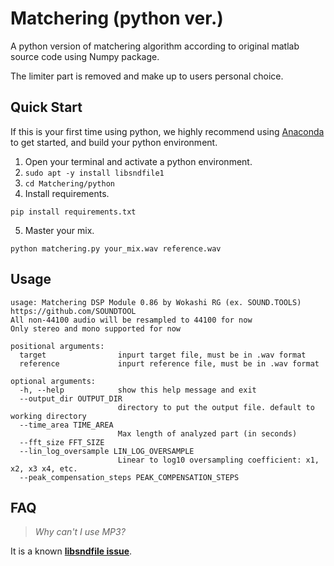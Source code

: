# Matchering (python ver.)

A python version of matchering algorithm according to original matlab source code using Numpy package.

The limiter part is removed and make up to users personal choice.

## Quick Start

If this is your first time using python, we highly recommend using [Anaconda](https://docs.anaconda.com/anaconda/user-guide/getting-started/)
to get started, and build your python environment.

1. Open your terminal and activate a python environment.
2. `sudo apt -y install libsndfile1`
3. `cd Matchering/python`
4. Install requirements.
```
pip install requirements.txt
```
5. Master your mix.
```
python matchering.py your_mix.wav reference.wav
```

## Usage
```
usage: Matchering DSP Module 0.86 by Wokashi RG (ex. SOUND.TOOLS)
https://github.com/SOUNDTOOL
All non-44100 audio will be resampled to 44100 for now 
Only stereo and mono supported for now

positional arguments:
  target                inpurt target file, must be in .wav format
  reference             inpurt reference file, must be in .wav format

optional arguments:
  -h, --help            show this help message and exit
  --output_dir OUTPUT_DIR
                        directory to put the output file. default to working directory
  --time_area TIME_AREA
                        Max length of analyzed part (in seconds)
  --fft_size FFT_SIZE
  --lin_log_oversample LIN_LOG_OVERSAMPLE
                        Linear to log10 oversampling coefficient: x1, x2, x3 x4, etc.
  --peak_compensation_steps PEAK_COMPENSATION_STEPS

```

## FAQ

> _Why can't I use MP3?_

It is a known **[libsndfile issue]**.

[libsndfile issue]: https://github.com/erikd/libsndfile/issues/258
